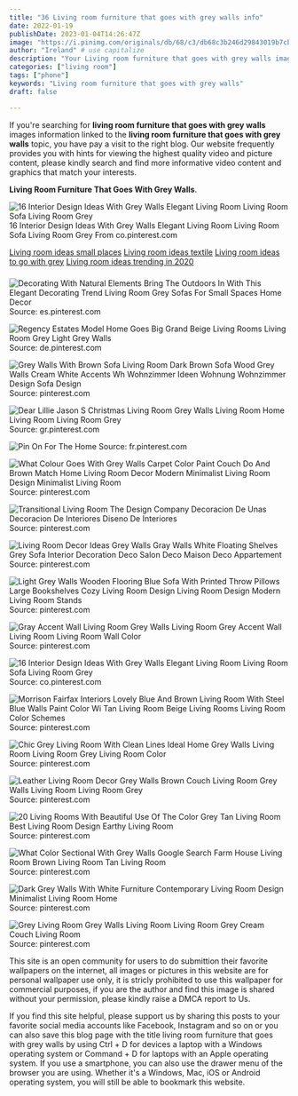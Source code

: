 ```yaml
---
title: "36 Living room furniture that goes with grey walls info"
date: 2022-01-19
publishDate: 2023-01-04T14:26:47Z
image: "https://i.pinimg.com/originals/db/68/c3/db68c3b246d29843019b7cb27c608a4c.jpg"
author: "Ireland" # use capitalize
description: "Your Living room furniture that goes with grey walls images are available in this site. Living room furniture that goes with grey walls are a topic that is being searched for and liked by netizens now. You can Get the Living room furniture that goes with grey walls files here. Download all royalty-free photos and vectors."
categories: ["living room"]
tags: ["phone"]
keywords: "Living room furniture that goes with grey walls"
draft: false

---
```


If you're searching for **living room furniture that goes with grey walls** images information linked to the **living room furniture that goes with grey walls** topic, you have pay a visit to the right  blog.  Our website frequently  provides you with  hints  for viewing  the highest  quality video and picture  content, please kindly search and find more informative video content and graphics  that match your interests.

**Living Room Furniture That Goes With Grey Walls**. 

![16 Interior Design Ideas With Grey Walls Elegant Living Room Living Room Sofa Living Room Grey](https://i.pinimg.com/474x/e7/81/9c/e7819c1421cb2da07771a93feca49c6b.jpg "16 Interior Design Ideas With Grey Walls Elegant Living Room Living Room Sofa Living Room Grey")
16 Interior Design Ideas With Grey Walls Elegant Living Room Living Room Sofa Living Room Grey From co.pinterest.com

[Living room ideas small places](/living-room-ideas-small-places/)
[Living room ideas textile](/living-room-ideas-textile/)
[Living room ideas to go with grey](/living-room-ideas-to-go-with-grey/)
[Living room ideas trending in 2020](/living-room-ideas-trending-in-2020/)



### 

 


![Decorating With Natural Elements Bring The Outdoors In With This Elegant Decorating Trend Living Room Grey Sofas For Small Spaces Home Decor](https://i.pinimg.com/originals/ff/1f/9c/ff1f9cecdee1534437dead05e58a9d53.jpg "Decorating With Natural Elements Bring The Outdoors In With This Elegant Decorating Trend Living Room Grey Sofas For Small Spaces Home Decor")
Source: es.pinterest.com

 

![Regency Estates Model Home Goes Big Grand Beige Living Rooms Living Room Grey Light Grey Walls](https://i.pinimg.com/originals/0b/45/fa/0b45faff73aeff2186b141f85f2514c4.jpg "Regency Estates Model Home Goes Big Grand Beige Living Rooms Living Room Grey Light Grey Walls")
Source: de.pinterest.com

 

![Grey Walls With Brown Sofa Living Room Dark Brown Sofa Wood Grey Walls Cream White Accents Wh Wohnzimmer Ideen Wohnung Wohnzimmer Design Sofa Design](https://i.pinimg.com/474x/53/b9/96/53b996f74d0e336dcaa1173a3a213198.jpg "Grey Walls With Brown Sofa Living Room Dark Brown Sofa Wood Grey Walls Cream White Accents Wh Wohnzimmer Ideen Wohnung Wohnzimmer Design Sofa Design")
Source: pinterest.com

 

![Dear Lillie Jason S Christmas Living Room Grey Walls Living Room Home Living Room Living Room Grey](https://i.pinimg.com/originals/dc/1d/0d/dc1d0ded0da725dbcdcd7ace24944dd1.jpg "Dear Lillie Jason S Christmas Living Room Grey Walls Living Room Home Living Room Living Room Grey")
Source: gr.pinterest.com

 

![Pin On For The Home](https://i.pinimg.com/originals/05/13/99/0513996c1c48ebcdadfbca698d9472d8.jpg "Pin On For The Home")
Source: fr.pinterest.com

 

![What Colour Goes With Grey Walls Carpet Color Paint Couch Do And Brown Match Home Living Room Decor Modern Minimalist Living Room Design Minimalist Living Room](https://i.pinimg.com/originals/ce/b7/26/ceb7265f87b628c7061e484b34eebf5f.jpg "What Colour Goes With Grey Walls Carpet Color Paint Couch Do And Brown Match Home Living Room Decor Modern Minimalist Living Room Design Minimalist Living Room")
Source: pinterest.com

 

![Transitional Living Room The Design Company Decoracion De Unas Decoracion De Interiores Diseno De Interiores](https://i.pinimg.com/originals/77/78/f6/7778f627ed1ae1e449643e82cf31d05a.jpg "Transitional Living Room The Design Company Decoracion De Unas Decoracion De Interiores Diseno De Interiores")
Source: pinterest.com

 

![Living Room Decor Ideas Grey Walls Gray Walls White Floating Shelves Grey Sofa Interior Decoration Deco Salon Deco Maison Deco Appartement](https://i.pinimg.com/originals/5e/4c/bb/5e4cbbbf762f13fc4cba2cfc0db4be2e.jpg "Living Room Decor Ideas Grey Walls Gray Walls White Floating Shelves Grey Sofa Interior Decoration Deco Salon Deco Maison Deco Appartement")
Source: pinterest.com

 

![Light Grey Walls Wooden Flooring Blue Sofa With Printed Throw Pillows Large Bookshelves Cozy Living Room Design Living Room Design Modern Living Room Stands](https://i.pinimg.com/originals/02/8e/a5/028ea566d90000fc72f6be297a1ad438.png "Light Grey Walls Wooden Flooring Blue Sofa With Printed Throw Pillows Large Bookshelves Cozy Living Room Design Living Room Design Modern Living Room Stands")
Source: pinterest.com

 

![Gray Accent Wall Living Room Grey Walls Living Room Grey Accent Wall Living Room Living Room Wall Color](https://i.pinimg.com/736x/93/c1/d3/93c1d3c943b6004d3f0be9dfbb2ca28b--light-gray-walls-grey-accent-walls.jpg "Gray Accent Wall Living Room Grey Walls Living Room Grey Accent Wall Living Room Living Room Wall Color")
Source: pinterest.com

 

![16 Interior Design Ideas With Grey Walls Elegant Living Room Living Room Sofa Living Room Grey](https://i.pinimg.com/474x/e7/81/9c/e7819c1421cb2da07771a93feca49c6b.jpg "16 Interior Design Ideas With Grey Walls Elegant Living Room Living Room Sofa Living Room Grey")
Source: co.pinterest.com

 

![Morrison Fairfax Interiors Lovely Blue And Brown Living Room With Steel Blue Walls Paint Color Wi Tan Living Room Beige Living Rooms Living Room Color Schemes](https://i.pinimg.com/564x/d7/46/20/d746203ba163986ff91003bf9416a076--blue-wall-paints-wall-paint-colors.jpg "Morrison Fairfax Interiors Lovely Blue And Brown Living Room With Steel Blue Walls Paint Color Wi Tan Living Room Beige Living Rooms Living Room Color Schemes")
Source: pinterest.com

 

![Chic Grey Living Room With Clean Lines Ideal Home Grey Walls Living Room Living Room Grey Living Room Color](https://i.pinimg.com/originals/24/57/a5/2457a56efa2212777ef5f0b23110bb67.jpg "Chic Grey Living Room With Clean Lines Ideal Home Grey Walls Living Room Living Room Grey Living Room Color")
Source: pinterest.com

 

![Leather Living Room Decor Grey Walls Brown Couch Living Room Grey Walls Living Room Living Room Grey](https://i.pinimg.com/736x/5d/13/72/5d137260103d4499d3641720fc92c705.jpg "Leather Living Room Decor Grey Walls Brown Couch Living Room Grey Walls Living Room Living Room Grey")
Source: pinterest.com

 

![20 Living Rooms With Beautiful Use Of The Color Grey Tan Living Room Best Living Room Design Earthy Living Room](https://i.pinimg.com/originals/23/99/a7/2399a77299e70fee73ea68874e9fad3b.jpg "20 Living Rooms With Beautiful Use Of The Color Grey Tan Living Room Best Living Room Design Earthy Living Room")
Source: pinterest.com

 

![What Color Sectional With Grey Walls Google Search Farm House Living Room Brown Living Room Tan Living Room](https://i.pinimg.com/736x/4e/5e/0d/4e5e0da3ac9c1c8a2d6343ce4a33298e--grey-walls-sofa.jpg "What Color Sectional With Grey Walls Google Search Farm House Living Room Brown Living Room Tan Living Room")
Source: pinterest.com

 

![Dark Grey Walls With White Furniture Contemporary Living Room Design Minimalist Living Room Home](https://i.pinimg.com/originals/ae/a1/35/aea13525cadae193f32b4cce344c2051.jpg "Dark Grey Walls With White Furniture Contemporary Living Room Design Minimalist Living Room Home")
Source: pinterest.com

 

![Grey Living Room Grey Walls Living Room Living Room Grey Cream Couch Living Room](https://i.pinimg.com/originals/db/68/c3/db68c3b246d29843019b7cb27c608a4c.jpg "Grey Living Room Grey Walls Living Room Living Room Grey Cream Couch Living Room")
Source: pinterest.com

 

This site is an open community for users to do submittion their favorite wallpapers on the internet, all images or pictures in this website are for personal wallpaper use only, it is stricly prohibited to use this wallpaper for commercial purposes, if you are the author and find this image is shared without your permission, please kindly raise a DMCA report to Us.

If you find this site helpful, please support us by sharing this posts to your favorite social media accounts like Facebook, Instagram and so on or you can also save this blog page with the title living room furniture that goes with grey walls by using Ctrl + D for devices a laptop with a Windows operating system or Command + D for laptops with an Apple operating system. If you use a smartphone, you can also use the drawer menu of the browser you are using. Whether it's a Windows, Mac, iOS or Android operating system, you will still be able to bookmark this website.
